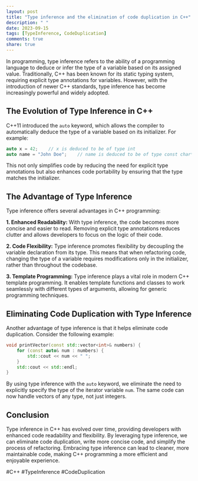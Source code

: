 ```yaml
---
layout: post
title: "Type inference and the elimination of code duplication in C++"
description: " "
date: 2023-09-15
tags: [TypeInference, CodeDuplication]
comments: true
share: true
---
```


In programming, type inference refers to the ability of a programming language to deduce or infer the type of a variable based on its assigned value. Traditionally, C++ has been known for its static typing system, requiring explicit type annotations for variables. However, with the introduction of newer C++ standards, type inference has become increasingly powerful and widely adopted.

## The Evolution of Type Inference in C++

C++11 introduced the `auto` keyword, which allows the compiler to automatically deduce the type of a variable based on its initializer. For example:

```cpp
auto x = 42;    // x is deduced to be of type int
auto name = "John Doe";    // name is deduced to be of type const char*
```
This not only simplifies code by reducing the need for explicit type annotations but also enhances code portability by ensuring that the type matches the initializer.

## The Advantage of Type Inference

Type inference offers several advantages in C++ programming:

**1. Enhanced Readability:** With type inference, the code becomes more concise and easier to read. Removing explicit type annotations reduces clutter and allows developers to focus on the logic of their code.

**2. Code Flexibility:** Type inference promotes flexibility by decoupling the variable declaration from its type. This means that when refactoring code, changing the type of a variable requires modifications only in the initializer, rather than throughout the codebase.

**3. Template Programming:** Type inference plays a vital role in modern C++ template programming. It enables template functions and classes to work seamlessly with different types of arguments, allowing for generic programming techniques.

## Eliminating Code Duplication with Type Inference

Another advantage of type inference is that it helps eliminate code duplication. Consider the following example:

```cpp
void printVector(const std::vector<int>& numbers) {
    for (const auto& num : numbers) {
        std::cout << num << " ";
    }
    std::cout << std::endl;
}
```

By using type inference with the `auto` keyword, we eliminate the need to explicitly specify the type of the iterator variable `num`. The same code can now handle vectors of any type, not just integers.

## Conclusion

Type inference in C++ has evolved over time, providing developers with enhanced code readability and flexibility. By leveraging type inference, we can eliminate code duplication, write more concise code, and simplify the process of refactoring. Embracing type inference can lead to cleaner, more maintainable code, making C++ programming a more efficient and enjoyable experience.

#C++ #TypeInference #CodeDuplication